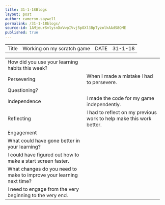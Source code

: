 ```yaml
---
title: 31-1-18Blogs
layout: post
author: cameron.saywell
permalink: /31-1-18blogs/
source-id: 1AMjeurSvlysnDxVwpIVvj5pOXl3BpTyzolkAAdS8QME
published: true
---
```

<table>
  <tr>
    <td>Title</td>
    <td>Working on my scratch game</td>
    <td>DATE</td>
    <td>31-1-18</td>
  </tr>
</table>


<table>
  <tr>
    <td>How did you use your learning habits this week?</td>
    <td></td>
  </tr>
  <tr>
    <td>Persevering</td>
    <td>When I made a mistake I had to persevere.</td>
  </tr>
  <tr>
    <td>Questioning?</td>
    <td></td>
  </tr>
  <tr>
    <td>Independence</td>
    <td>I made the code for my game independently.</td>
  </tr>
  <tr>
    <td>Reflecting</td>
    <td>I had to reflect on my previous work to help make this work better.</td>
  </tr>
  <tr>
    <td>Engagement</td>
    <td></td>
  </tr>
  <tr>
    <td>What could have gone better in your learning?</td>
    <td></td>
  </tr>
  <tr>
    <td>I could have figured out how to make a start screen faster.</td>
    <td></td>
  </tr>
  <tr>
    <td>What changes do you need to make to improve your learning next time?</td>
    <td></td>
  </tr>
  <tr>
    <td>I need to engage from the very beginning to the very end.</td>
    <td></td>
  </tr>
</table>


